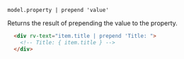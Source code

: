 `model.property | prepend 'value'`

Returns the result of prepending the value to the property.

```html
  <div rv-text="item.title | prepend 'Title: ">
    <!-- Title: { item.title } -->
  </div>
```